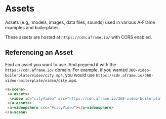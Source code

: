 # Assets

Assets (e.g,, models, images, data files, sounds) used in various A-Frame
examples and boilerplates.

These assets are hosted at `https://cdn.aframe.io/` with CORS enabled.

## Referencing an Asset

Find an asset you want to use. And prepend it with the `https://cdn.aframe.io/`
domain. For example, if you wanted `360-video-boilerplate/video/city.mp4`, you
would use `https://cdn.aframe.io/360-video-boilerplate/video/city.mp4`.

```html
<a-scene>
 <a-assets>
  <video id="cityVideo" src="https://cdn.aframe.io/360-video-boilerplate/video/city.mp4">
 </a-assets>
 <a-videopshere src="#cityVideo"></a-videosphere>
</a-scene>
```
